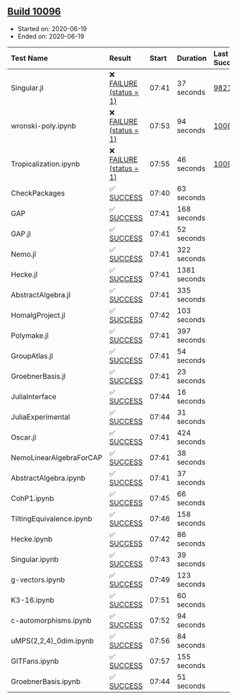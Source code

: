 ## [Build 10096](https://oscarci.mathematik.uni-kl.de/job/oscar/10096/)

* Started on: 2020-06-19
* Ended on: 2020-06-19

| Test Name    | Result | Start | Duration | Last Success | First Failure |
|:-------------|:-------|:------|:---------|:-------------|:--------------|
| Singular.jl | ❌ [FAILURE (status = 1)](https://oscarci.mathematik.uni-kl.de/job/oscar/10096/artifact/logs/build-10096/Singular.jl.log) | 07:41 | 37 seconds | [9821](https://oscarci.mathematik.uni-kl.de/job/oscar/9821/) | [9822](https://oscarci.mathematik.uni-kl.de/job/oscar/9822/) |
| wronski-poly.ipynb | ❌ [FAILURE (status = 1)](https://oscarci.mathematik.uni-kl.de/job/oscar/10096/artifact/logs/build-10096/wronski-poly.ipynb.log) | 07:53 | 94 seconds | [10087](https://oscarci.mathematik.uni-kl.de/job/oscar/10087/) | [10088](https://oscarci.mathematik.uni-kl.de/job/oscar/10088/) |
| Tropicalization.ipynb | ❌ [FAILURE (status = 1)](https://oscarci.mathematik.uni-kl.de/job/oscar/10096/artifact/logs/build-10096/Tropicalization.ipynb.log) | 07:55 | 46 seconds | [10095](https://oscarci.mathematik.uni-kl.de/job/oscar/10095/) | [10096](https://oscarci.mathematik.uni-kl.de/job/oscar/10096/) |
| CheckPackages | ✅ [SUCCESS](https://oscarci.mathematik.uni-kl.de/job/oscar/10096/artifact/logs/build-10096/CheckPackages.log) | 07:40 | 63 seconds |  |  |
| GAP | ✅ [SUCCESS](https://oscarci.mathematik.uni-kl.de/job/oscar/10096/artifact/logs/build-10096/GAP.log) | 07:41 | 168 seconds |  |  |
| GAP.jl | ✅ [SUCCESS](https://oscarci.mathematik.uni-kl.de/job/oscar/10096/artifact/logs/build-10096/GAP.jl.log) | 07:41 | 52 seconds |  |  |
| Nemo.jl | ✅ [SUCCESS](https://oscarci.mathematik.uni-kl.de/job/oscar/10096/artifact/logs/build-10096/Nemo.jl.log) | 07:41 | 322 seconds |  |  |
| Hecke.jl | ✅ [SUCCESS](https://oscarci.mathematik.uni-kl.de/job/oscar/10096/artifact/logs/build-10096/Hecke.jl.log) | 07:41 | 1381 seconds |  |  |
| AbstractAlgebra.jl | ✅ [SUCCESS](https://oscarci.mathematik.uni-kl.de/job/oscar/10096/artifact/logs/build-10096/AbstractAlgebra.jl.log) | 07:41 | 335 seconds |  |  |
| HomalgProject.jl | ✅ [SUCCESS](https://oscarci.mathematik.uni-kl.de/job/oscar/10096/artifact/logs/build-10096/HomalgProject.jl.log) | 07:42 | 103 seconds |  |  |
| Polymake.jl | ✅ [SUCCESS](https://oscarci.mathematik.uni-kl.de/job/oscar/10096/artifact/logs/build-10096/Polymake.jl.log) | 07:41 | 397 seconds |  |  |
| GroupAtlas.jl | ✅ [SUCCESS](https://oscarci.mathematik.uni-kl.de/job/oscar/10096/artifact/logs/build-10096/GroupAtlas.jl.log) | 07:41 | 54 seconds |  |  |
| GroebnerBasis.jl | ✅ [SUCCESS](https://oscarci.mathematik.uni-kl.de/job/oscar/10096/artifact/logs/build-10096/GroebnerBasis.jl.log) | 07:41 | 23 seconds |  |  |
| JuliaInterface | ✅ [SUCCESS](https://oscarci.mathematik.uni-kl.de/job/oscar/10096/artifact/logs/build-10096/JuliaInterface.log) | 07:44 | 16 seconds |  |  |
| JuliaExperimental | ✅ [SUCCESS](https://oscarci.mathematik.uni-kl.de/job/oscar/10096/artifact/logs/build-10096/JuliaExperimental.log) | 07:44 | 31 seconds |  |  |
| Oscar.jl | ✅ [SUCCESS](https://oscarci.mathematik.uni-kl.de/job/oscar/10096/artifact/logs/build-10096/Oscar.jl.log) | 07:41 | 424 seconds |  |  |
| NemoLinearAlgebraForCAP | ✅ [SUCCESS](https://oscarci.mathematik.uni-kl.de/job/oscar/10096/artifact/logs/build-10096/NemoLinearAlgebraForCAP.log) | 07:41 | 38 seconds |  |  |
| AbstractAlgebra.ipynb | ✅ [SUCCESS](https://oscarci.mathematik.uni-kl.de/job/oscar/10096/artifact/logs/build-10096/AbstractAlgebra.ipynb.log) | 07:41 | 37 seconds |  |  |
| CohP1.ipynb | ✅ [SUCCESS](https://oscarci.mathematik.uni-kl.de/job/oscar/10096/artifact/logs/build-10096/CohP1.ipynb.log) | 07:45 | 66 seconds |  |  |
| TiltingEquivalence.ipynb | ✅ [SUCCESS](https://oscarci.mathematik.uni-kl.de/job/oscar/10096/artifact/logs/build-10096/TiltingEquivalence.ipynb.log) | 07:46 | 158 seconds |  |  |
| Hecke.ipynb | ✅ [SUCCESS](https://oscarci.mathematik.uni-kl.de/job/oscar/10096/artifact/logs/build-10096/Hecke.ipynb.log) | 07:42 | 86 seconds |  |  |
| Singular.ipynb | ✅ [SUCCESS](https://oscarci.mathematik.uni-kl.de/job/oscar/10096/artifact/logs/build-10096/Singular.ipynb.log) | 07:43 | 39 seconds |  |  |
| g-vectors.ipynb | ✅ [SUCCESS](https://oscarci.mathematik.uni-kl.de/job/oscar/10096/artifact/logs/build-10096/g-vectors.ipynb.log) | 07:49 | 123 seconds |  |  |
| K3-16.ipynb | ✅ [SUCCESS](https://oscarci.mathematik.uni-kl.de/job/oscar/10096/artifact/logs/build-10096/K3-16.ipynb.log) | 07:51 | 60 seconds |  |  |
| c-automorphisms.ipynb | ✅ [SUCCESS](https://oscarci.mathematik.uni-kl.de/job/oscar/10096/artifact/logs/build-10096/c-automorphisms.ipynb.log) | 07:52 | 94 seconds |  |  |
| uMPS(2,2,4)_0dim.ipynb | ✅ [SUCCESS](https://oscarci.mathematik.uni-kl.de/job/oscar/10096/artifact/logs/build-10096/uMPS-2-2-4-_0dim.ipynb.log) | 07:56 | 84 seconds |  |  |
| GITFans.ipynb | ✅ [SUCCESS](https://oscarci.mathematik.uni-kl.de/job/oscar/10096/artifact/logs/build-10096/GITFans.ipynb.log) | 07:57 | 155 seconds |  |  |
| GroebnerBasis.ipynb | ✅ [SUCCESS](https://oscarci.mathematik.uni-kl.de/job/oscar/10096/artifact/logs/build-10096/GroebnerBasis.ipynb.log) | 07:44 | 51 seconds |  |  |
